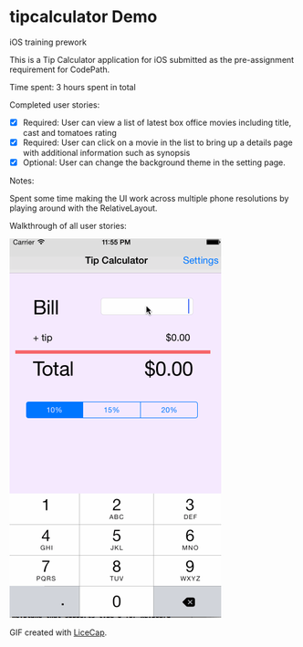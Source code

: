 # tipcalculator Demo

iOS training prework

This is a Tip Calculator application for iOS submitted as the pre-assignment requirement for CodePath.

Time spent: 3 hours spent in total

Completed user stories:

 * [x] Required: User can view a list of latest box office movies including title, cast and tomatoes rating
 * [x] Required: User can click on a movie in the list to bring up a details page with additional information such as synopsis
 * [x] Optional: User can change the background theme in the setting page.
 
Notes:

Spent some time making the UI work across multiple phone resolutions by playing around with the RelativeLayout.

Walkthrough of all user stories:

![Video Walkthrough](tip_demo.gif)

GIF created with [LiceCap](http://www.cockos.com/licecap/).
